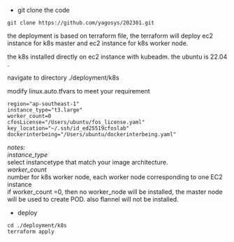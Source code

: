 - git clone the code

```
git clone https://github.com/yagosys/202301.git

```

the deployment is based on terraform file, the terraform will deploy ec2 instance for k8s master and ec2 instance for k8s worker node.

the k8s installed directly on ec2 instance  with kubeadm. the ubuntu is 22.04 .

navigate to directory 
./deployment/k8s

modify linux.auto.tfvars to meet your requirement

```
region="ap-southeast-1"
instance_type="t3.large"
worker_count=0
cfosLicense="/Users/ubuntu/fos_license.yaml"
key_location="~/.ssh/id_ed25519cfoslab"
dockerinterbeing="/Users/ubuntu/dockerinterbeing.yaml"
```

*notes:*  
*instance_type*  
select instancetype that match your image architecture.  
*worker_count*  
number for k8s worker node, each worker node corresponding to one EC2 instance  
if worker_count =0, then no worker_node will be installed, the master node will be used to create POD. also flannel will not be installed.  

- deploy

```
cd ./deployment/k8s
terraform apply
```
